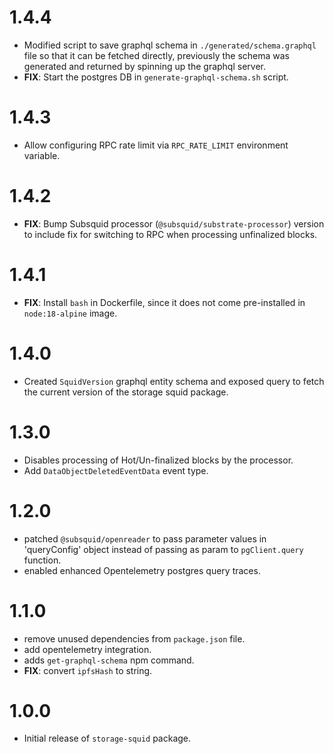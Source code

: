 
# 1.4.4

- Modified script to save graphql schema in `./generated/schema.graphql` file so that it can be fetched directly, previously the schema was generated and returned by spinning up the graphql server.
- **FIX**: Start the postgres DB in `generate-graphql-schema.sh` script.


# 1.4.3

- Allow configuring RPC rate limit via `RPC_RATE_LIMIT` environment variable.

# 1.4.2

- **FIX**: Bump Subsquid processor (`@subsquid/substrate-processor`) version to include fix for switching to RPC when processing unfinalized blocks.

# 1.4.1

- **FIX**: Install `bash` in Dockerfile, since it does not come pre-installed in `node:18-alpine` image.

# 1.4.0

- Created `SquidVersion` graphql entity schema and exposed query to fetch the current version of the storage squid package.

# 1.3.0

- Disables processing of Hot/Un-finalized blocks by the processor.
- Add `DataObjectDeletedEventData` event type.

# 1.2.0

- patched `@subsquid/openreader` to pass parameter values in 'queryConfig' object instead of passing as param to `pgClient.query` function.
- enabled enhanced Opentelemetry postgres query traces.

# 1.1.0

- remove unused dependencies from `package.json` file.
- add opentelemetry integration.
- adds `get-graphql-schema` npm command.
- **FIX**: convert `ipfsHash` to string.

# 1.0.0

- Initial release of `storage-squid` package.
